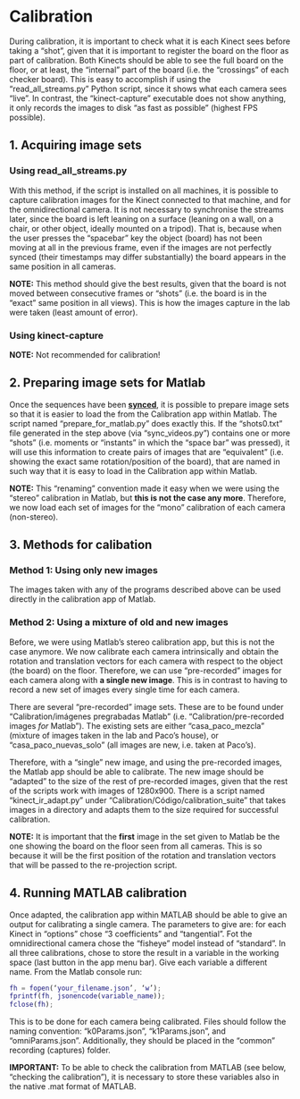 # Calibration

During calibration, it is important to check what it is each Kinect sees before taking a “shot”, given that it is important to register the board on the floor as part of calibration. Both Kinects should be able to see the full board on the floor, or at least, the “internal” part of the board (i.e. the “crossings” of each checker board). This is easy to accomplish if using the “read_all_streams.py” Python script, since it shows what each camera sees “live”. In contrast, the “kinect-capture” executable does not show anything, it only records the images to disk “as fast as possible” (highest FPS possible).

## 1. Acquiring image sets

### Using read_all_streams.py

With this method, if the script is installed on all machines, it is possible to capture calibration images for the Kinect connected to that machine, and for the omnidirectional camera. It is not necessary to synchronise the streams later, since the board is left leaning on a surface (leaning on a wall, on a chair, or other object, ideally mounted on a tripod). That is, because when the user presses the “spacebar” key the object (board) has not been moving at all in the previous frame, even if the images are not perfectly synced (their timestamps may differ substantially) the board appears in the same position in all cameras.

**NOTE:** This method should give the best results, given that the board is not moved between consecutive frames or “shots” (i.e. the board is in the “exact” same position in all views). This is how the images capture in the lab were taken (least amount of error).

### Using kinect-capture

**NOTE:** Not recommended for calibration!

## 2. Preparing image sets for Matlab

Once the sequences have been **[synced](sync.md)**, it is possible to prepare image sets so that it is easier to load the from the Calibration app within Matlab. The script named “prepare_for_matlab.py” does exactly this. If the “shots0.txt” file generated in the step above (via “sync_videos.py”) contains one or more  “shots” (i.e. moments or “instants” in which the “space bar” was pressed), it will use this information to create pairs of images that are “equivalent” (i.e. showing the exact same rotation/position of the board), that are named in such way that it is easy to load in the Calibration app within Matlab.

**NOTE:** This “renaming” convention made it easy when we were using the “stereo” calibration in Matlab, but **this is not the case any more**. Therefore, we now load each set of images for the “mono” calibration of each camera (non-stereo).

## 3. Methods for calibation

### Method 1: Using only new images

The images taken with any of the programs described above can be used directly in the calibration app of Matlab.

### Method 2: Using a mixture of old and new images

Before, we were using Matlab’s stereo calibration app, but this is not the case anymore. We now calibrate each camera intrinsically and obtain the rotation and translation vectors for each camera with respect to the object (the board) on the floor. Therefore, we can use “pre-recorded” images for each camera along with **a single new image**. This is in contrast to having to record a new set of images every single time for each camera.

There are several “pre-recorded” image sets. These are to be found under “Calibration/imágenes pregrabadas Matlab” (i.e. “Calibration/pre-recorded images *for* Matlab”). The existing sets are either “casa_paco_mezcla” (mixture of images taken in the lab and Paco’s house), or “casa_paco_nuevas_solo” (all images are new, i.e. taken at Paco’s).

Therefore, with a “single” new image, and using the pre-recorded images, the Matlab app should be able to calibrate. The new image should be “adapted” to the size of the rest of pre-recorded images, given that the rest of the scripts work with images of 1280x900. There is a script named “kinect_ir_adapt.py” under “Calibration/Código/calibration_suite” that takes images in a directory and adapts them to the size required for successful calibration.

**NOTE:** It is important that the **first** image in the set given to Matlab be the one showing the board on the floor seen from all cameras. This is so because it will be the first position of the rotation and translation vectors that will be passed to the re-projection script.

## 4. Running MATLAB calibration

Once adapted, the calibration app within MATLAB should be able to give an output for calibrating a single camera. The parameters to give are: for each Kinect in “options” chose “3 coefficients” and “tangential”. Fot the omnidirectional camera chose the “fisheye” model instead of “standard”. In all three calibrations, chose to store the result in a variable in the working space (last button in the app menu bar). Give each variable a different name. From the Matlab console run:

```matlab
fh = fopen(‘your_filename.json’, ‘w’);
fprintf(fh, jsonencode(variable_name));
fclose(fh);
```

This is to be done for each camera being calibrated. Files should follow the naming convention: “k0Params.json”, “k1Params.json”, and “omniParams.json”. Additionally, they should be placed in the “common” recording (captures) folder.

**IMPORTANT:** To be able to check the calibration from MATLAB (see below, “checking the calibration”), it is necessary to store these variables also in the native .mat format of MATLAB.
